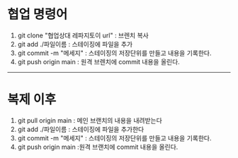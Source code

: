 
# 협업 명령어
1. git clone "협업상대 레파지토이 url" : 브렌치 복사
2. git add ./파일이름 : 스테이징에 파일을 추가
3. git commit -m "메세지" : 스테이징의 저장단위를 만들고 내용을 기록한다.
4. git push origin main : 원격 브렌치에 commit 내용을 올린다.

----
# 복제 이후
1. git pull origin main : 메인 브랜치의 내용을 내려받는다
2. git add ./파일이름 : 스테이징에 파일을 추가한다
3. git commit -m "메세지" : 스테이징의 저장단위를 만들고 내용을 기록한다.
4. git push origin main :원격 브랜치에 commit 내용을 올린다.

